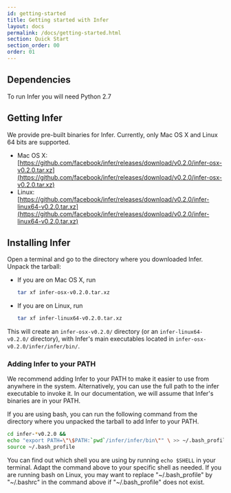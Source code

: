 ```yaml
---
id: getting-started
title: Getting started with Infer
layout: docs
permalink: /docs/getting-started.html
section: Quick Start
section_order: 00
order: 01
---
```

## Dependencies

To run Infer you will need Python 2.7

## Getting Infer

We provide pre-built binaries for Infer. Currently, only Mac OS X and
Linux 64 bits are supported.

- Mac OS X: [https://github.com/facebook/infer/releases/download/v0.2.0/infer-osx-v0.2.0.tar.xz](https://github.com/facebook/infer/releases/download/v0.2.0/infer-osx-v0.2.0.tar.xz)
- Linux: [https://github.com/facebook/infer/releases/download/v0.2.0/infer-linux64-v0.2.0.tar.xz](https://github.com/facebook/infer/releases/download/v0.2.0/infer-linux64-v0.2.0.tar.xz)


## Installing Infer

Open a terminal and go to the directory where you downloaded
Infer. Unpack the tarball:

- If you are on Mac OS X, run

    ```bash
    tar xf infer-osx-v0.2.0.tar.xz
    ```

- If you are on Linux, run

    ```bash
    tar xf infer-linux64-v0.2.0.tar.xz
    ```

This will create an ```infer-osx-v0.2.0/``` directory (or an
```infer-linux64-v0.2.0/``` directory), with Infer's main executables
located in ```infer-osx-v0.2.0/infer/infer/bin/```.

### Adding Infer to your PATH

We recommend adding Infer to your PATH to make it easier to use from
anywhere in the system. Alternatively, you can use the full path to
the infer executable to invoke it. In our documentation, we will
assume that Infer's binaries are in your PATH.

If you are using bash, you can run the following command from the
directory where you unpacked the tarball to add Infer to your PATH.

```bash
cd infer-*v0.2.0 &&
echo "export PATH=\"\$PATH:`pwd`/infer/infer/bin\"" \ >> ~/.bash_profile &&
source ~/.bash_profile
```

You can find out which shell you are using by running ```echo
$SHELL``` in your terminal. Adapt the command above to your specific
shell as needed. If you are running bash on Linux, you may want to
replace "~/.bash\_profile" by "~/.bashrc" in the command above if
"~/.bash\_profile" does not exist.
